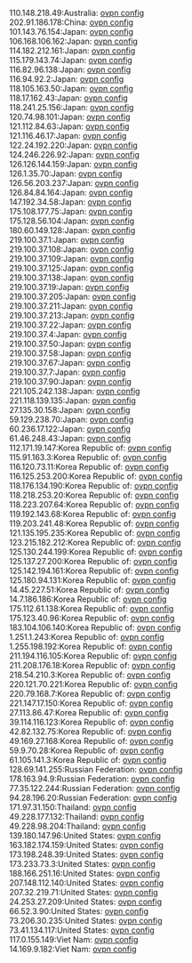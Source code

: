 110.148.218.49:Australia: [ovpn config](vpn/110_148_218_49.ovpn)  
202.91.186.178:China: [ovpn config](vpn/202_91_186_178.ovpn)  
101.143.76.154:Japan: [ovpn config](vpn/101_143_76_154.ovpn)  
106.168.106.162:Japan: [ovpn config](vpn/106_168_106_162.ovpn)  
114.182.212.161:Japan: [ovpn config](vpn/114_182_212_161.ovpn)  
115.179.143.74:Japan: [ovpn config](vpn/115_179_143_74.ovpn)  
116.82.96.138:Japan: [ovpn config](vpn/116_82_96_138.ovpn)  
116.94.92.2:Japan: [ovpn config](vpn/116_94_92_2.ovpn)  
118.105.163.50:Japan: [ovpn config](vpn/118_105_163_50.ovpn)  
118.17.162.43:Japan: [ovpn config](vpn/118_17_162_43.ovpn)  
118.241.25.156:Japan: [ovpn config](vpn/118_241_25_156.ovpn)  
120.74.98.101:Japan: [ovpn config](vpn/120_74_98_101.ovpn)  
121.112.84.63:Japan: [ovpn config](vpn/121_112_84_63.ovpn)  
121.116.46.17:Japan: [ovpn config](vpn/121_116_46_17.ovpn)  
122.24.192.220:Japan: [ovpn config](vpn/122_24_192_220.ovpn)  
124.246.226.92:Japan: [ovpn config](vpn/124_246_226_92.ovpn)  
126.126.144.159:Japan: [ovpn config](vpn/126_126_144_159.ovpn)  
126.1.35.70:Japan: [ovpn config](vpn/126_1_35_70.ovpn)  
126.56.203.237:Japan: [ovpn config](vpn/126_56_203_237.ovpn)  
126.84.84.164:Japan: [ovpn config](vpn/126_84_84_164.ovpn)  
147.192.34.58:Japan: [ovpn config](vpn/147_192_34_58.ovpn)  
175.108.177.75:Japan: [ovpn config](vpn/175_108_177_75.ovpn)  
175.128.56.104:Japan: [ovpn config](vpn/175_128_56_104.ovpn)  
180.60.149.128:Japan: [ovpn config](vpn/180_60_149_128.ovpn)  
219.100.37.1:Japan: [ovpn config](vpn/219_100_37_1.ovpn)  
219.100.37.108:Japan: [ovpn config](vpn/219_100_37_108.ovpn)  
219.100.37.109:Japan: [ovpn config](vpn/219_100_37_109.ovpn)  
219.100.37.125:Japan: [ovpn config](vpn/219_100_37_125.ovpn)  
219.100.37.138:Japan: [ovpn config](vpn/219_100_37_138.ovpn)  
219.100.37.19:Japan: [ovpn config](vpn/219_100_37_19.ovpn)  
219.100.37.205:Japan: [ovpn config](vpn/219_100_37_205.ovpn)  
219.100.37.211:Japan: [ovpn config](vpn/219_100_37_211.ovpn)  
219.100.37.213:Japan: [ovpn config](vpn/219_100_37_213.ovpn)  
219.100.37.22:Japan: [ovpn config](vpn/219_100_37_22.ovpn)  
219.100.37.4:Japan: [ovpn config](vpn/219_100_37_4.ovpn)  
219.100.37.50:Japan: [ovpn config](vpn/219_100_37_50.ovpn)  
219.100.37.58:Japan: [ovpn config](vpn/219_100_37_58.ovpn)  
219.100.37.67:Japan: [ovpn config](vpn/219_100_37_67.ovpn)  
219.100.37.7:Japan: [ovpn config](vpn/219_100_37_7.ovpn)  
219.100.37.90:Japan: [ovpn config](vpn/219_100_37_90.ovpn)  
221.105.242.138:Japan: [ovpn config](vpn/221_105_242_138.ovpn)  
221.118.139.135:Japan: [ovpn config](vpn/221_118_139_135.ovpn)  
27.135.30.158:Japan: [ovpn config](vpn/27_135_30_158.ovpn)  
59.129.238.70:Japan: [ovpn config](vpn/59_129_238_70.ovpn)  
60.236.17.122:Japan: [ovpn config](vpn/60_236_17_122.ovpn)  
61.46.248.43:Japan: [ovpn config](vpn/61_46_248_43.ovpn)  
112.171.19.147:Korea Republic of: [ovpn config](vpn/112_171_19_147.ovpn)  
115.91.163.3:Korea Republic of: [ovpn config](vpn/115_91_163_3.ovpn)  
116.120.73.11:Korea Republic of: [ovpn config](vpn/116_120_73_11.ovpn)  
116.125.253.200:Korea Republic of: [ovpn config](vpn/116_125_253_200.ovpn)  
118.176.134.190:Korea Republic of: [ovpn config](vpn/118_176_134_190.ovpn)  
118.218.253.20:Korea Republic of: [ovpn config](vpn/118_218_253_20.ovpn)  
118.223.207.64:Korea Republic of: [ovpn config](vpn/118_223_207_64.ovpn)  
119.192.143.68:Korea Republic of: [ovpn config](vpn/119_192_143_68.ovpn)  
119.203.241.48:Korea Republic of: [ovpn config](vpn/119_203_241_48.ovpn)  
121.135.195.235:Korea Republic of: [ovpn config](vpn/121_135_195_235.ovpn)  
123.215.182.212:Korea Republic of: [ovpn config](vpn/123_215_182_212.ovpn)  
125.130.244.199:Korea Republic of: [ovpn config](vpn/125_130_244_199.ovpn)  
125.137.27.200:Korea Republic of: [ovpn config](vpn/125_137_27_200.ovpn)  
125.142.194.161:Korea Republic of: [ovpn config](vpn/125_142_194_161.ovpn)  
125.180.94.131:Korea Republic of: [ovpn config](vpn/125_180_94_131.ovpn)  
14.45.227.51:Korea Republic of: [ovpn config](vpn/14_45_227_51.ovpn)  
14.7.186.186:Korea Republic of: [ovpn config](vpn/14_7_186_186.ovpn)  
175.112.61.138:Korea Republic of: [ovpn config](vpn/175_112_61_138.ovpn)  
175.123.40.96:Korea Republic of: [ovpn config](vpn/175_123_40_96.ovpn)  
183.104.106.140:Korea Republic of: [ovpn config](vpn/183_104_106_140.ovpn)  
1.251.1.243:Korea Republic of: [ovpn config](vpn/1_251_1_243.ovpn)  
1.255.198.192:Korea Republic of: [ovpn config](vpn/1_255_198_192.ovpn)  
211.194.116.105:Korea Republic of: [ovpn config](vpn/211_194_116_105.ovpn)  
211.208.176.18:Korea Republic of: [ovpn config](vpn/211_208_176_18.ovpn)  
218.54.210.3:Korea Republic of: [ovpn config](vpn/218_54_210_3.ovpn)  
220.121.70.221:Korea Republic of: [ovpn config](vpn/220_121_70_221.ovpn)  
220.79.168.7:Korea Republic of: [ovpn config](vpn/220_79_168_7.ovpn)  
221.147.17.150:Korea Republic of: [ovpn config](vpn/221_147_17_150.ovpn)  
27.113.86.47:Korea Republic of: [ovpn config](vpn/27_113_86_47.ovpn)  
39.114.116.123:Korea Republic of: [ovpn config](vpn/39_114_116_123.ovpn)  
42.82.132.75:Korea Republic of: [ovpn config](vpn/42_82_132_75.ovpn)  
49.169.27.168:Korea Republic of: [ovpn config](vpn/49_169_27_168.ovpn)  
59.9.70.28:Korea Republic of: [ovpn config](vpn/59_9_70_28.ovpn)  
61.105.141.3:Korea Republic of: [ovpn config](vpn/61_105_141_3.ovpn)  
128.69.141.255:Russian Federation: [ovpn config](vpn/128_69_141_255.ovpn)  
178.163.94.9:Russian Federation: [ovpn config](vpn/178_163_94_9.ovpn)  
77.35.122.244:Russian Federation: [ovpn config](vpn/77_35_122_244.ovpn)  
94.28.196.20:Russian Federation: [ovpn config](vpn/94_28_196_20.ovpn)  
171.97.31.150:Thailand: [ovpn config](vpn/171_97_31_150.ovpn)  
49.228.177.132:Thailand: [ovpn config](vpn/49_228_177_132.ovpn)  
49.228.98.204:Thailand: [ovpn config](vpn/49_228_98_204.ovpn)  
139.180.147.96:United States: [ovpn config](vpn/139_180_147_96.ovpn)  
163.182.174.159:United States: [ovpn config](vpn/163_182_174_159.ovpn)  
173.198.248.39:United States: [ovpn config](vpn/173_198_248_39.ovpn)  
173.233.73.3:United States: [ovpn config](vpn/173_233_73_3.ovpn)  
188.166.251.16:United States: [ovpn config](vpn/188_166_251_16.ovpn)  
207.148.112.140:United States: [ovpn config](vpn/207_148_112_140.ovpn)  
207.32.219.71:United States: [ovpn config](vpn/207_32_219_71.ovpn)  
24.253.27.209:United States: [ovpn config](vpn/24_253_27_209.ovpn)  
66.52.3.90:United States: [ovpn config](vpn/66_52_3_90.ovpn)  
73.206.30.235:United States: [ovpn config](vpn/73_206_30_235.ovpn)  
73.41.134.117:United States: [ovpn config](vpn/73_41_134_117.ovpn)  
117.0.155.149:Viet Nam: [ovpn config](vpn/117_0_155_149.ovpn)  
14.169.9.182:Viet Nam: [ovpn config](vpn/14_169_9_182.ovpn)  
